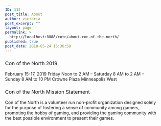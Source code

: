 ```yaml
---
ID: 112
post_title: About
author: victoria
post_excerpt: ""
layout: page
permalink: >
  http://localhost:8888/cotn/about-con-of-the-north/
published: true
post_date: 2018-05-24 15:30:59
---
```

### <span style="font-weight: 400;">Con of the North 2019</span>

<span style="font-weight: 400;">February 15-17, 2019</span> <span style="font-weight: 400;">Friday Noon to 2 AM – Saturday 8 AM to 2 AM – Sunday 8 AM to 10 PM</span> <span style="font-weight: 400;">Crowne Plaza Minneapolis West</span> 
### <span style="font-weight: 400;">Con of the North Mission Statement</span>

<span style="font-weight: 400;">Con of the North is a volunteer run non-profit organization designed solely for the purpose of fostering a sense of community among gamers, promoting the hobby of gaming, and providing the gaming community with the best possible environment to present their games.</span>